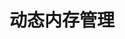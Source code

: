 ---
title: "动态内存管理"
menu:
  main:
    identifier: "cpp-memory"
    parent: "cpp"
    name: "动态内存管理"
    weight: 1
---